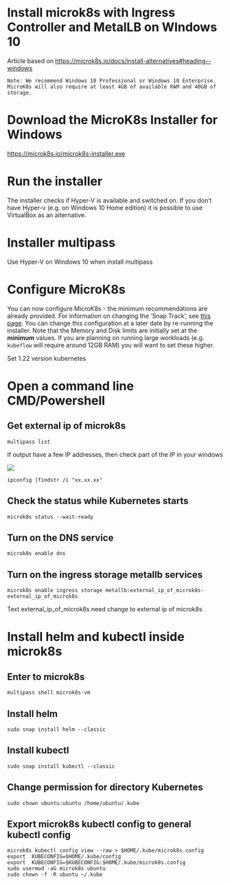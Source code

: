 # Install microk8s with Ingress Controller and MetalLB on WIndows 10

Article based on https://microk8s.io/docs/install-alternatives#heading--windows

```
Note: We recommend Windows 10 Professional or Windows 10 Enterprise. MicroK8s will also require at least 4GB of available RAM and 40GB of storage.
```

# Download the MicroK8s Installer for Windows
https://microk8s.io/microk8s-installer.exe

# **Run the installer**

The installer checks if Hyper-V is available and switched on. If you don’t have Hyper-v (e.g. on Windows 10 Home edition) it is possible to use VirtualBox as an alternative.

# Installer multipass

Use Hyper-V on Windows 10 when install multipass

# **Configure MicroK8s**

You can now configure MicroK8s - the minimum recommendations are already provided.
For information on changing the ‘Snap Track’, see [this page](https://microk8s.io/docs/setting-snap-channel).
You can change this configuration at a later date by re-running the installer. Note that the Memory and Disk limits are initially set at the **minimum** values. If you are planning on running large workloads (e.g. `kubeflow` will require around 12GB RAM) you will want to set these higher.

Set 1.22 version kubernetes

# **Open a command line CMD/Powershell**

## Get external ip of microk8s

```
multipass list
```

If output have a few IP addresses, then check part of the IP in your windows

![](https://habrastorage.org/webt/er/id/b-/eridb-fs5dnqtziawz1afjkgosq.png)

```
ipconfig |findstr /i "xx.xx.xx"
```



## **Check the status while Kubernetes starts**

```
microk8s status --wait-ready
```

## **Turn on the DNS service** 

```
microk8s enable dns
```

## **Turn on the ingress storage metallb services** 

```
microk8s enable ingress storage metallb:external_ip_of_microk8s-external_ip_of_microk8s
```

Text external_ip_of_microk8s need change to external ip of microk8s

# Install helm and kubectl inside microk8s

## Enter to microk8s

```
multipass shell microk8s-vm
```

## Install helm

```
sudo snap install helm --classic
```

## Install kubectl

```
sudo snap install kubectl --classic
```

## Change permission for directory Kubernetes

```
sudo chown ubuntu:ubuntu /home/ubuntu/.kube
```

## Export microk8s kubectl config to general kubectl config

```
microk8s kubectl config view --raw > $HOME/.kube/microk8s.config
export  KUBECONFIG=$HOME/.kube/config
export  KUBECONFIG=$KUBECONFIG:$HOME/.kube/microk8s.config
sudo usermod -aG microk8s ubuntu
sudo chown -f -R ubuntu ~/.kube
```

